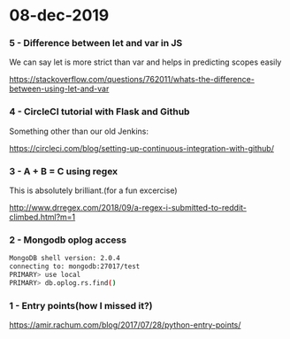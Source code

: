 # 08-dec-2019

### 5 - Difference between let and var in JS

We can say let is more strict than var and helps in predicting scopes easily

https://stackoverflow.com/questions/762011/whats-the-difference-between-using-let-and-var

### 4 - CircleCI tutorial with Flask and Github

Something other than our old Jenkins:

https://circleci.com/blog/setting-up-continuous-integration-with-github/


### 3 - A + B = C using regex

This is absolutely brilliant.(for a fun excercise)

http://www.drregex.com/2018/09/a-regex-i-submitted-to-reddit-climbed.html?m=1

### 2 - Mongodb oplog access

```bash
MongoDB shell version: 2.0.4
connecting to: mongodb:27017/test
PRIMARY> use local
PRIMARY> db.oplog.rs.find()
```

### 1 - Entry points(how I missed it?)

https://amir.rachum.com/blog/2017/07/28/python-entry-points/
